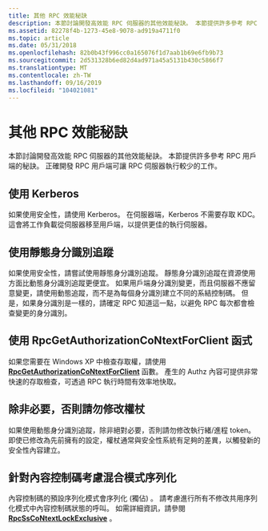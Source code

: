 ```yaml
---
title: 其他 RPC 效能秘訣
description: 本節討論開發高效能 RPC 伺服器的其他效能秘訣。 本節提供許多參考 RPC 用戶端的秘訣。 正確開發 RPC 用戶端可讓 RPC 伺服器執行較少的工作。
ms.assetid: 82278f4b-1273-45e8-9078-ad919a4711f0
ms.topic: article
ms.date: 05/31/2018
ms.openlocfilehash: 82b0b43f996cc0a165076f1d7aab1b69e6fb9b73
ms.sourcegitcommit: 2d531328b6ed82d4ad971a45a5131b430c5866f7
ms.translationtype: MT
ms.contentlocale: zh-TW
ms.lasthandoff: 09/16/2019
ms.locfileid: "104021081"
---
```

# <a name="miscellaneous-rpc-performance-tips"></a>其他 RPC 效能秘訣

本節討論開發高效能 RPC 伺服器的其他效能秘訣。 本節提供許多參考 RPC 用戶端的秘訣。 正確開發 RPC 用戶端可讓 RPC 伺服器執行較少的工作。

## <a name="use-kerberos"></a>使用 Kerberos

如果使用安全性，請使用 Kerberos。 在伺服器端，Kerberos 不需要存取 KDC。 這會將工作負載從伺服器移至用戶端，以提供更佳的執行伺服器。

## <a name="use-static-identity-tracking"></a>使用靜態身分識別追蹤

如果使用安全性，請嘗試使用靜態身分識別追蹤。 靜態身分識別追蹤在資源使用方面比動態身分識別追蹤更便宜。 如果用戶端身分識別變更，而且伺服器不應留意變更，請使用動態追蹤，而不是為每個身分識別建立不同的系結控制碼。 但是，如果身分識別是一樣的，請確定 RPC 知道這一點，以避免 RPC 每次都會檢查變更的身分識別。

## <a name="use-the-rpcgetauthorizationcontextforclient-function"></a>使用 RpcGetAuthorizationCoNtextForClient 函式

如果您需要在 Windows XP 中檢查存取權，請使用 [**RpcGetAuthorizationCoNtextForClient**](/windows/desktop/api/Rpcasync/nf-rpcasync-rpcgetauthorizationcontextforclient) 函數。 產生的 Authz 內容可提供非常快速的存取檢查，可透過 RPC 執行時間有效率地快取。

## <a name="do-not-modify-the-token-unless-necessary"></a>除非必要，否則請勿修改權杖

如果使用動態身分識別追蹤，除非絕對必要，否則請勿修改執行緒/進程 token。 即使已修改為先前擁有的設定，權杖通常與安全性系統有足夠的差異，以觸發新的安全性內容建立。

## <a name="consider-mixed-mode-serialization-for-context-handles"></a>針對內容控制碼考慮混合模式序列化

內容控制碼的預設序列化模式會序列化 (獨佔) 。 請考慮進行所有不修改共用序列化模式中內容控制碼狀態的呼叫。 如需詳細資訊，請參閱 [**RpcSsCoNtextLockExclusive**](/windows/desktop/api/Rpcasync/nf-rpcasync-rpcsscontextlockexclusive) 。

 

 




